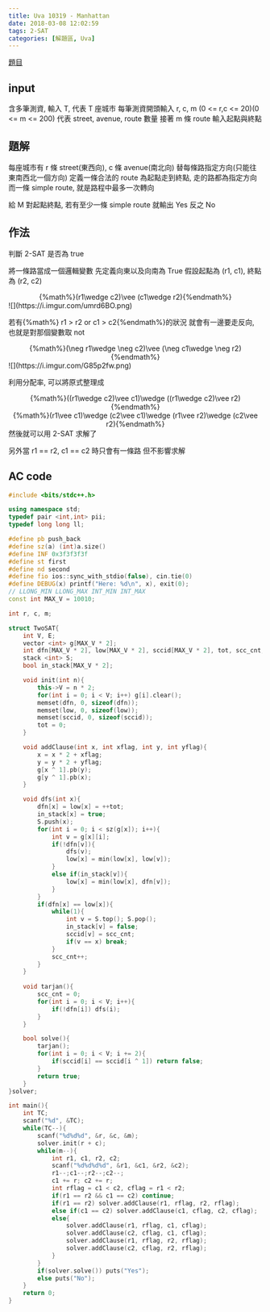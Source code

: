 ```yaml
---
title: Uva 10319 - Manhattan
date: 2018-03-08 12:02:59
tags: 2-SAT
categories: [解題區, Uva]
---
```


[題目](https://uva.onlinejudge.org/index.php?option=com_onlinejudge&Itemid=8&page=show_problem&category=15&problem=1260)

## input
含多筆測資, 輸入 T, 代表 T 座城市
每筆測資開頭輸入 r, c, m (0 <= r,c <= 20)(0 <= m <= 200)
代表 street, avenue, route 數量
接著 m 條 route
輸入起點與終點

## 題解
每座城市有 r 條 street(東西向), c 條 avenue(南北向)
替每條路指定方向(只能往東南西北一個方向)
定義一條合法的 route 為起點走到終點, 走的路都為指定方向
而一條 simple route, 就是路程中最多一次轉向

給 M 對起點終點, 若有至少一條 simple route 就輸出 Yes
反之 No


## 作法
判斷 2-SAT 是否為 true

將一條路當成一個邏輯變數
先定義向東以及向南為 True
假設起點為 (r1, c1), 終點為 (r2, c2)
<center>{%math%}(r1\wedge c2)\vee (c1\wedge r2){%endmath%}</center>
![](https://i.imgur.com/umrd6BO.png)

若有{%math%} r1 > r2 or c1 > c2{%endmath%}的狀況
就會有一邊要走反向, 也就是對那個變數取 not
<center>{%math%}(\neg r1\wedge \neg c2)\vee (\neg c1\wedge \neg r2){%endmath%}</center>
![](https://i.imgur.com/G85p2fw.png)

利用分配率, 可以將原式整理成
<center>{%math%}((r1\wedge c2)\vee c1)\wedge ((r1\wedge c2)\vee r2){%endmath%}</center>
<center>{%math%}(r1\vee c1)\wedge (c2\vee c1)\wedge (r1\vee r2)\wedge (c2\vee r2){%endmath%}</center>
然後就可以用 2-SAT 求解了

另外當 r1 == r2, c1 == c2 時只會有一條路
但不影響求解

## AC code
```cpp
#include <bits/stdc++.h>

using namespace std;
typedef pair <int,int> pii;
typedef long long ll;

#define pb push_back
#define sz(a) (int)a.size()
#define INF 0x3f3f3f3f
#define st first
#define nd second
#define fio ios::sync_with_stdio(false), cin.tie(0)
#define DEBUG(x) printf("Here: %d\n", x), exit(0);
// LLONG_MIN LLONG_MAX INT_MIN INT_MAX
const int MAX_V = 10010;

int r, c, m;

struct TwoSAT{
    int V, E;
    vector <int> g[MAX_V * 2];
    int dfn[MAX_V * 2], low[MAX_V * 2], sccid[MAX_V * 2], tot, scc_cnt;
    stack <int> S;
    bool in_stack[MAX_V * 2];

    void init(int n){
        this->V = n * 2;
        for(int i = 0; i < V; i++) g[i].clear();
        memset(dfn, 0, sizeof(dfn));
        memset(low, 0, sizeof(low));
        memset(sccid, 0, sizeof(sccid));
        tot = 0;
    }

    void addClause(int x, int xflag, int y, int yflag){
        x = x * 2 + xflag;
        y = y * 2 + yflag;
        g[x ^ 1].pb(y);
        g[y ^ 1].pb(x);
    }

    void dfs(int x){
        dfn[x] = low[x] = ++tot;
        in_stack[x] = true;
        S.push(x);
        for(int i = 0; i < sz(g[x]); i++){
            int v = g[x][i];
            if(!dfn[v]){
                dfs(v);
                low[x] = min(low[x], low[v]);
            }
            else if(in_stack[v]){
                low[x] = min(low[x], dfn[v]);
            }
        }
        if(dfn[x] == low[x]){
            while(1){
                int v = S.top(); S.pop();
                in_stack[v] = false;
                sccid[v] = scc_cnt;
                if(v == x) break;
            }
            scc_cnt++;
        }
    }
    
    void tarjan(){
        scc_cnt = 0;
        for(int i = 0; i < V; i++){
            if(!dfn[i]) dfs(i);
        }
    }

    bool solve(){
        tarjan();
        for(int i = 0; i < V; i += 2){
            if(sccid[i] == sccid[i ^ 1]) return false;
        }
        return true;
    }
}solver;

int main(){
    int TC;
    scanf("%d", &TC);
    while(TC--){
        scanf("%d%d%d", &r, &c, &m);
        solver.init(r + c);
        while(m--){
            int r1, c1, r2, c2;
            scanf("%d%d%d%d", &r1, &c1, &r2, &c2);
            r1--;c1--;r2--;c2--;
            c1 += r; c2 += r;
            int rflag = c1 < c2, cflag = r1 < r2;
            if(r1 == r2 && c1 == c2) continue;
            if(r1 == r2) solver.addClause(r1, rflag, r2, rflag);
            else if(c1 == c2) solver.addClause(c1, cflag, c2, cflag);
            else{
                solver.addClause(r1, rflag, c1, cflag);
                solver.addClause(c2, cflag, c1, cflag);
                solver.addClause(r1, rflag, r2, rflag);
                solver.addClause(c2, cflag, r2, rflag);
            }
        }
        if(solver.solve()) puts("Yes");
        else puts("No");
    }
    return 0;
}
```
